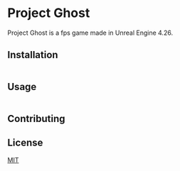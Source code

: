 # Project Ghost

Project Ghost is a fps game made in Unreal Engine 4.26.

## Installation

```bash

```

## Usage

```python

```

## Contributing


## License
[MIT](https://choosealicense.com/licenses/mit/)